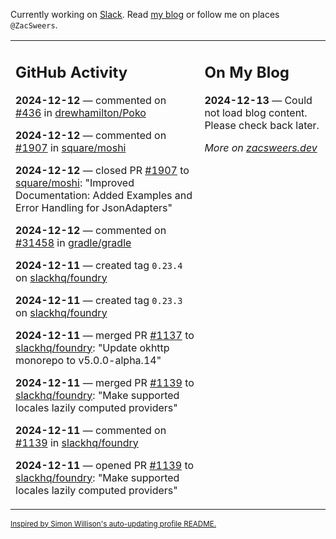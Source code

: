Currently working on [Slack](https://slack.com/). Read [my blog](https://zacsweers.dev/) or follow me on places `@ZacSweers`.

<table><tr><td valign="top" width="60%">

## GitHub Activity
<!-- githubActivity starts -->
**2024-12-12** — commented on [#436](https://github.com/drewhamilton/Poko/issues/436#issuecomment-2540183846) in [drewhamilton/Poko](https://github.com/drewhamilton/Poko)

**2024-12-12** — commented on [#1907](https://github.com/square/moshi/pull/1907#issuecomment-2540103525) in [square/moshi](https://github.com/square/moshi)

**2024-12-12** — closed PR [#1907](https://github.com/square/moshi/pull/1907) to [square/moshi](https://github.com/square/moshi): "Improved Documentation: Added Examples and Error Handling for JsonAdapters"

**2024-12-12** — commented on [#31458](https://github.com/gradle/gradle/issues/31458#issuecomment-2540037221) in [gradle/gradle](https://github.com/gradle/gradle)

**2024-12-11** — created tag `0.23.4` on [slackhq/foundry](https://github.com/slackhq/foundry)

**2024-12-11** — created tag `0.23.3` on [slackhq/foundry](https://github.com/slackhq/foundry)

**2024-12-11** — merged PR [#1137](https://github.com/slackhq/foundry/pull/1137) to [slackhq/foundry](https://github.com/slackhq/foundry): "Update okhttp monorepo to v5.0.0-alpha.14"

**2024-12-11** — merged PR [#1139](https://github.com/slackhq/foundry/pull/1139) to [slackhq/foundry](https://github.com/slackhq/foundry): "Make supported locales lazily computed providers"

**2024-12-11** — commented on [#1139](https://github.com/slackhq/foundry/pull/1139#issuecomment-2537290475) in [slackhq/foundry](https://github.com/slackhq/foundry)

**2024-12-11** — opened PR [#1139](https://github.com/slackhq/foundry/pull/1139) to [slackhq/foundry](https://github.com/slackhq/foundry): "Make supported locales lazily computed providers"
<!-- githubActivity ends -->
</td><td valign="top" width="40%">

## On My Blog
<!-- blog starts -->
**2024-12-13** — Could not load blog content. Please check back later.
<!-- blog ends -->
_More on [zacsweers.dev](https://zacsweers.dev/)_
</td></tr></table>

<sub><a href="https://simonwillison.net/2020/Jul/10/self-updating-profile-readme/">Inspired by Simon Willison's auto-updating profile README.</a></sub>